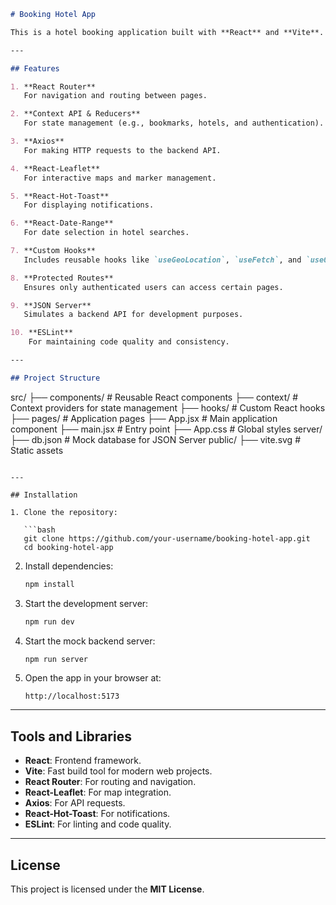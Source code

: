 ```markdown
# Booking Hotel App

This is a hotel booking application built with **React** and **Vite**. The app allows users to search for hotels, view details, bookmark locations, and manage user authentication. It also includes interactive maps and geolocation features.

---

## Features

1. **React Router**  
   For navigation and routing between pages.

2. **Context API & Reducers**  
   For state management (e.g., bookmarks, hotels, and authentication).

3. **Axios**  
   For making HTTP requests to the backend API.

4. **React-Leaflet**  
   For interactive maps and marker management.

5. **React-Hot-Toast**  
   For displaying notifications.

6. **React-Date-Range**  
   For date selection in hotel searches.

7. **Custom Hooks**  
   Includes reusable hooks like `useGeoLocation`, `useFetch`, and `useOutsideClick`.

8. **Protected Routes**  
   Ensures only authenticated users can access certain pages.

9. **JSON Server**  
   Simulates a backend API for development purposes.

10. **ESLint**  
    For maintaining code quality and consistency.

---

## Project Structure

```
src/
├── components/       # Reusable React components
├── context/          # Context providers for state management
├── hooks/            # Custom React hooks
├── pages/            # Application pages
├── App.jsx           # Main application component
├── main.jsx          # Entry point
├── App.css           # Global styles
server/
├── db.json           # Mock database for JSON Server
public/
├── vite.svg          # Static assets
```

---

## Installation

1. Clone the repository:

   ```bash
   git clone https://github.com/your-username/booking-hotel-app.git
   cd booking-hotel-app
   ```

2. Install dependencies:

   ```bash
   npm install
   ```

3. Start the development server:

   ```bash
   npm run dev
   ```

4. Start the mock backend server:

   ```bash
   npm run server
   ```

5. Open the app in your browser at:

   ```
   http://localhost:5173
   ```

---

## Tools and Libraries

- **React**: Frontend framework.
- **Vite**: Fast build tool for modern web projects.
- **React Router**: For routing and navigation.
- **React-Leaflet**: For map integration.
- **Axios**: For API requests.
- **React-Hot-Toast**: For notifications.
- **ESLint**: For linting and code quality.

---

## License

This project is licensed under the **MIT License**.
```
